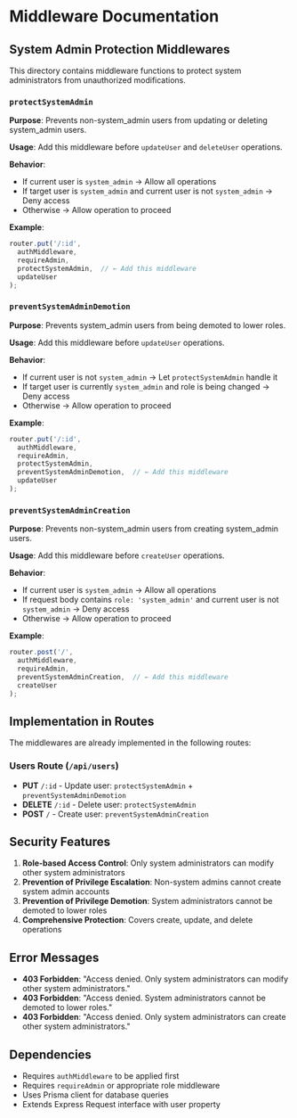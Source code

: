 # Middleware Documentation

## System Admin Protection Middlewares

This directory contains middleware functions to protect system administrators from unauthorized modifications.

### `protectSystemAdmin`

**Purpose**: Prevents non-system_admin users from updating or deleting system_admin users.

**Usage**: Add this middleware before `updateUser` and `deleteUser` operations.

**Behavior**:
- If current user is `system_admin` → Allow all operations
- If target user is `system_admin` and current user is not `system_admin` → Deny access
- Otherwise → Allow operation to proceed

**Example**:
```typescript
router.put('/:id', 
  authMiddleware, 
  requireAdmin, 
  protectSystemAdmin,  // ← Add this middleware
  updateUser
);
```

### `preventSystemAdminDemotion`

**Purpose**: Prevents system_admin users from being demoted to lower roles.

**Usage**: Add this middleware before `updateUser` operations.

**Behavior**:
- If current user is not `system_admin` → Let `protectSystemAdmin` handle it
- If target user is currently `system_admin` and role is being changed → Deny access
- Otherwise → Allow operation to proceed

**Example**:
```typescript
router.put('/:id', 
  authMiddleware, 
  requireAdmin, 
  protectSystemAdmin,
  preventSystemAdminDemotion,  // ← Add this middleware
  updateUser
);
```

### `preventSystemAdminCreation`

**Purpose**: Prevents non-system_admin users from creating system_admin users.

**Usage**: Add this middleware before `createUser` operations.

**Behavior**:
- If current user is `system_admin` → Allow all operations
- If request body contains `role: 'system_admin'` and current user is not `system_admin` → Deny access
- Otherwise → Allow operation to proceed

**Example**:
```typescript
router.post('/', 
  authMiddleware, 
  requireAdmin, 
  preventSystemAdminCreation,  // ← Add this middleware
  createUser
);
```

## Implementation in Routes

The middlewares are already implemented in the following routes:

### Users Route (`/api/users`)
- **PUT** `/:id` - Update user: `protectSystemAdmin` + `preventSystemAdminDemotion`
- **DELETE** `/:id` - Delete user: `protectSystemAdmin`
- **POST** `/` - Create user: `preventSystemAdminCreation`

## Security Features

1. **Role-based Access Control**: Only system administrators can modify other system administrators
2. **Prevention of Privilege Escalation**: Non-system admins cannot create system admin accounts
3. **Prevention of Privilege Demotion**: System administrators cannot be demoted to lower roles
4. **Comprehensive Protection**: Covers create, update, and delete operations

## Error Messages

- **403 Forbidden**: "Access denied. Only system administrators can modify other system administrators."
- **403 Forbidden**: "Access denied. System administrators cannot be demoted to lower roles."
- **403 Forbidden**: "Access denied. Only system administrators can create other system administrators."

## Dependencies

- Requires `authMiddleware` to be applied first
- Requires `requireAdmin` or appropriate role middleware
- Uses Prisma client for database queries
- Extends Express Request interface with user property

